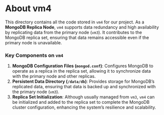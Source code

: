 # About vm4

This directory contains all the code stored in `vm4` for our project. As a **MongoDB Replica Node**, `vm4` supports data redundancy and high availability by replicating data from the primary node (`vm3`). It contributes to the MongoDB replica set, ensuring that data remains accessible even if the primary node is unavailable.

### Key Components on `vm4`

1. **MongoDB Configuration Files (`mongod.conf`)**: Configures MongoDB to operate as a replica in the replica set, allowing it to synchronize data with the primary node and other replicas.
2. **Persistent Data Directory (`/data/db`)**: Provides storage for MongoDB’s replicated data, ensuring that data is backed up and synchronized with the primary node (`vm3`).
3. **Replica Set Initialization**: Although usually managed from `vm3`, `vm4` can be initialized and added to the replica set to complete the MongoDB cluster configuration, enhancing the system’s resilience and scalability.
